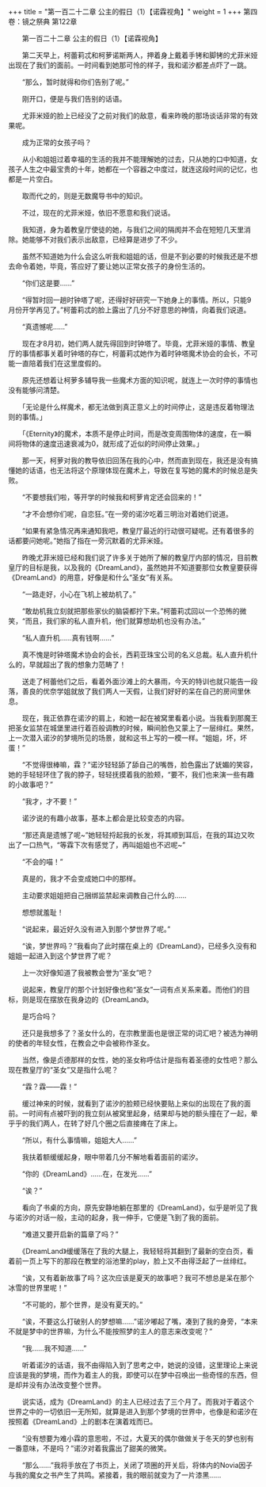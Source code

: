 +++
title = "第一百二十二章 公主的假日（1）【诺霖视角】"
weight = 1
+++
第四卷：镜之祭典 第122章

　　第一百二十二章 公主的假日（1）【诺霖视角】

　　第二天早上，柯蕾莉忒和柯萝诺斯两人，押着身上戴着手铐和脚铐的尤菲米娅出现在了我们的面前。一时间看到她那可怜的样子，我和诺汐都差点吓了一跳。

　　“那么，暂时就得和你们告别了呢。”

　　刚开口，便是与我们告别的话语。

　　尤菲米娅的脸上已经没了之前对我们的敌意，看来昨晚的那场谈话非常的有效果呢。

　　成为正常的女孩子吗？

　　从小和姐姐过着幸福的生活的我并不能理解她的过去，只从她的口中知道，女孩子人生之中最宝贵的十年，她都在一个容器之中度过，就连这段时间的记忆，也都是一片空白。

　　取而代之的，则是无数魔导书中的知识。

　　不过，现在的尤菲米娅，依旧不愿意和我们说话。

　　我知道，身为着教皇厅使徒的她，与我们之间的隔阂并不会在短短几天里消除。她能够不对我们表示出敌意，已经算是进步了不少。

　　虽然不知道她为什么会这么听我和姐姐的话，但是不到必要的时候我还是不想去命令着她，毕竟，答应好了要让她以正常女孩子的身份生活的。

　　“你们这是要……”

　　“得暂时回一趟时钟塔了呢，还得好好研究一下她身上的事情。所以，只能9月份开学再见了。”柯蕾莉忒的脸上露出了几分不好意思的神情，向着我们说道。

　　“真遗憾呢……”

　　现在才8月初，她们两人就先得回到时钟塔了。毕竟，尤菲米娅的事情、教皇厅的事情都事关着时钟塔的存亡，柯蕾莉忒她作为着时钟塔魔术协会的会长，不可能一直陪着我们在这里度假的。

　　原先还想着让柯萝多辅导我一些魔术方面的知识呢，就连上一次时停的事情也没有能够问清楚。

　　「无论是什么样魔术，都无法做到真正意义上的时间停止，这是违反着物理法则的事情。」

　　「《Eternity》的魔术，本质不是停止时间，而是改变周围物体的速度，在一瞬间将物体的速度迅速衰减为0，就形成了近似的时间停止效果。」

　　那一天，柯萝对我的教导依旧回荡在我的心中，然而直到现在，我还是没有搞懂她的话语，也无法将这个原理体现在魔术上，导致在复写她的魔术的时候总是失败。

　　“不要想我们啦，等开学的时候我和柯萝肯定还会回来的！”

　　“才不会想你们呢，自恋狂。”在一旁的诺汐吃着三明治对着她们说道。

　　“如果有紧急情况再来通知我吧，教皇厅最近的行动很可疑呢。还有着很多的话都要问她呢。”她指了指在一旁沉默着的尤菲米娅。

　　昨晚尤菲米娅已经和我们说了许多关于她所了解的教皇厅内部的情况，目前教皇厅的目标是我，以及我的《DreamLand》，虽然她并不知道要那位女教皇要获得《DreamLand》的用意，好像是和什么“圣女”有关系。

　　“一路走好，小心在飞机上被劫机了。”

　　“敢劫机我立刻就把那些家伙的脑袋都拧下来。”柯蕾莉忒回以一个恐怖的微笑，“而且，我们家的私人直升机，他们就算想劫机也没有办法。”

　　“私人直升机……真有钱啊……”

　　真不愧是时钟塔魔术协会的会长，西莉亚珠宝公司的名义总裁。私人直升机什么的，早就超出了我的想象力范畴了！

　　送走了柯蕾他们之后，看着外面沙滩上的大暴雨，今天的特训也就只能告一段落，善良的优奈学姐就放了我们两人一天假，让我们好好的呆在自己的房间里休息。

　　现在，我正依靠在诺汐的肩上，和她一起在被窝里看着小说。当我看到那魔王把圣女监禁在城堡里进行着百般调教的时候，瞬间脸色又蒙上了一层绯红。果然，上一次潜入诺汐的梦境所见的场景，就和这书上写的一模一样。“姐姐，坏，坏蛋！”

　　“不觉得很棒嘛，霖？”诺汐轻轻舔了舔自己的嘴唇，脸色露出了妩媚的笑容，她的手轻轻环住了我的脖子，轻轻抚摸着我的脸颊，“要不，我们也来演一些有趣的小故事吧？”

　　“我才，才不要！”

　　诺汐说的有趣小故事，基本上都会是比较变态的内容。

　　“那还真是遗憾了呢~”她轻轻捋起我的长发，将其顺到耳后，在我的耳边又吹出了一口热气，“等霖下次有感觉了，再叫姐姐也不迟呢~”

　　“不会的喵！”

　　真是的，我才不会变成她口中的那样。

　　主动要求姐姐把自己捆绑监禁起来调教自己什么的……

　　想想就羞耻！

　　“说起来，最近好久没有进入到那个梦世界了呢。”

　　“诶，梦世界吗？”我看向了此时摆在桌上的《DreamLand》，已经多久没有和姐姐一起进入到这个梦世界了呢？

　　上一次好像知道了我被教会誉为“圣女”吧？

　　说起来，教皇厅的那个计划好像也和“圣女”一词有点关系来着。而他们的目标，则是现在摆放在我身边的《DreamLand》。

　　是巧合吗？

　　还只是我想多了？圣女什么的，在宗教里面也是很正常的词汇吧？被选为神明的使者的年轻女性，在教会之中会被称作圣女。

　　当然，像是贞德那样的女性，她的圣女称呼估计是指有着圣德的女性吧？那么现在教皇厅的“圣女”又是指什么呢？

　　“霖？霖——霖！”

　　缓过神来的时候，就看到了诺汐的脸颊已经快要贴上来似的出现在了我的面前。一时间有点被吓到的我立刻从被窝里起身，结果却与她的额头撞在了一起，晕乎乎的我们两人，在转了好几个圈之后直接瘫在了床上。

　　“所以，有什么事情嘛，姐姐大人……”

　　我扶着额缓缓起身，眼中带着几分不解地看着面前的诺汐。

　　“你的《DreamLand》……在，在发光……”

　　“诶？”

　　看向了书桌的方向，原先安静地躺在那里的《DreamLand》，似乎是听见了我与诺汐的对话一般，主动的起身，我一伸手，它便是飞到了我的面前。

　　“难道又要开启新的篇章了吗？”

　　《DreamLand》缓缓落在了我的大腿上，我轻轻将其翻到了最新的空白页，看着前一页上写下的那段在教堂的浴池里的play，脸上又不由得泛起了一丝绯红。

　　“诶，又有着新故事了吗？这次应该是夏天的故事吧？我可不想总是呆在那个冰雪的世界里呢！”

　　“不可能的，那个世界，是没有夏天的。”

　　“诶，不要这么打破别人的梦想嘛……”诺汐嘟起了嘴，凑到了我的身旁，“本来不就是梦中的世界嘛，为什么不能按照梦的主人的意志来改变呢？”

　　“我……我不知道……”

　　听着诺汐的话语，我不由得陷入到了思考之中，她说的没错，这里理论上来说应该是我的梦境，而作为着主人的我，即使可以在梦中召唤出一些奇怪的东西，但是却并没有办法改变整个世界。

　　说实话，成为《DreamLand》的主人已经过去了三个月了。而我对于着这个世界之中的一切依旧一无所知，就算是进入到那个梦境的世界中，也像是和诺汐在按照着《DreamLand》上的剧本在演着戏而已。

　　“没有想要为难小霖的意思啦，不过，大夏天的偶尔做做关于冬天的梦也别有一番意味，不是吗？”诺汐对着我露出了甜美的微笑。

　　“那么……”我将手放在了书页上，关闭了项圈的开关后，将体内的Novia因子与我的魔女之书产生了共鸣。紧接着，我的眼前就变为了一片漆黑……

　　

　　

　　

　　


